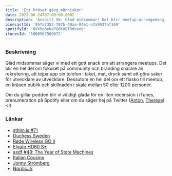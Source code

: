 ```yaml
---
title: 'Ett kräset gäng människor'
date: 2022-06-24T07:00:00.000Z
description: 'Avsnitt 56: Glad midsommar! Det blir meetup-arrangemang, community, branding, en telefon tejpad i taket och mycket mycket annat!'
pinecastId: '957a7352-707b-40aa-84e1-a7a9937af169'
spotifyId: '0VXBg8eKaP8dt88TRdxvob'
itunesId: '1000567569672'
---
```


### Beskrivning

Glad midsommar säger vi med ett gott snack om att arrangera meetups. Det blir en hel del om fokuset på community och branding snarare än rekrytering, att tejpa upp sin telefon i taket, mat, dryck samt att göra saker för utvecklare av utvecklare.
Dessutom en hel del om ett fiasko till meetup, en kräsen publik och skillnaden i skala mellan 50 eller 1200 personer.

Om du gillar podden blir vi väldigt glada för en liten recension i iTunes, prenumeration på Spotify eller om du säger hej på Twitter ([Anton](https://twitter.com/Awnton), [Therése](https://twitter.com/tkomstadius)) &lt;3

### Länkar

- [sthlm.js #71](https://www.meetup.com/sthlm-js/events/286391590/)
- [Duchess Sweden](https://www.meetup.com/duchess-sweden/)
- [Røde Wireless GO II](https://rode.com/fr/microphones/wireless/wirelessgoii)
- [Elgato HD60 S+](https://www.elgato.com/sv/game-capture-hd60-s-plus)
- [asdf #48: The Year of State Machines](https://asdf.pizza/48-the-year-of-state-machines/)
- [Italian Cousins](https://theitaliancousins.se)
- [Jonny Strömberg](https://twitter.com/javve)
- [NordicJS](https://nordicjs.com/2022)
